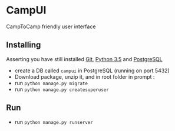 # CampUI
CampToCamp friendly user interface

## Installing
Asserting you have still installed [Git](https://git-scm.com/), [Python 3.5](https://www.python.org/) and [PostgreSQL](https://www.postgresql.org/)

* create a DB called `campui` in PostgreSQL (running on port 5432)
* Download package, unzip it, and in root folder in prompt : 
* run `python manage.py migrate`
* run `python manage.py createsuperuser`

## Run
* run `python manage.py runserver`
